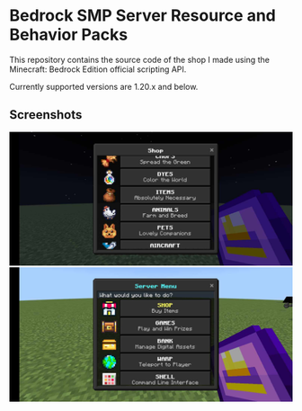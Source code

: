 # Bedrock SMP Server Resource and Behavior Packs

This repository contains the source code of the shop I made using the Minecraft: Bedrock Edition official scripting API.

Currently supported versions are 1.20.x and below.

## Screenshots

![shop-img1](./img/shop-img1.jpg)
![shop-img2](./img/shop-img2.jpg)
